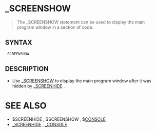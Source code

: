 # _SCREENSHOW
> The _SCREENSHOW statement can be used to display the main program window in a section of code.

## SYNTAX
`_SCREENSHOW`

## DESCRIPTION
* Use [_SCREENSHOW](_SCREENSHOW.md) to display the main program window after it was hidden by [_SCREENHIDE](_SCREENHIDE.md) .


# SEE ALSO
* $SCREENHIDE , $SCREENSHOW , $[CONSOLE](CONSOLE.md)
* [_SCREENHIDE](_SCREENHIDE.md) , [_CONSOLE](_CONSOLE.md)

